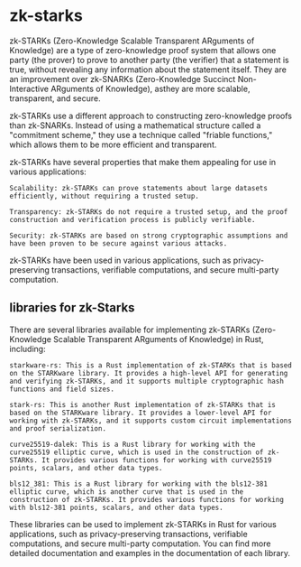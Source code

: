 # zk-starks

zk-STARKs (Zero-Knowledge Scalable Transparent ARguments of Knowledge) are a type of zero-knowledge proof system that allows one party (the prover) to prove to another party (the verifier) that a statement is true, without revealing any information about the statement itself. They are an improvement over zk-SNARKs (Zero-Knowledge Succinct Non-Interactive ARguments of Knowledge), asthey are more scalable, transparent, and secure.

zk-STARKs use a different approach to constructing zero-knowledge proofs than zk-SNARKs. Instead of using a mathematical structure called a "commitment scheme," they use a technique called "friable functions," which allows them to be more efficient and transparent.

zk-STARKs have several properties that make them appealing for use in various applications:

    Scalability: zk-STARKs can prove statements about large datasets efficiently, without requiring a trusted setup.

    Transparency: zk-STARKs do not require a trusted setup, and the proof construction and verification process is publicly verifiable.

    Security: zk-STARKs are based on strong cryptographic assumptions and have been proven to be secure against various attacks.

zk-STARKs have been used in various applications, such as privacy-preserving transactions, verifiable computations, and secure multi-party computation.

## libraries for zk-Starks

There are several libraries available for implementing zk-STARKs (Zero-Knowledge Scalable Transparent ARguments of Knowledge) in Rust, including:

    starkware-rs: This is a Rust implementation of zk-STARKs that is based on the STARKware library. It provides a high-level API for generating and verifying zk-STARKs, and it supports multiple cryptographic hash functions and field sizes.

    stark-rs: This is another Rust implementation of zk-STARKs that is based on the STARKware library. It provides a lower-level API for working with zk-STARKs, and it supports custom circuit implementations and proof serialization.

    curve25519-dalek: This is a Rust library for working with the curve25519 elliptic curve, which is used in the construction of zk-STARKs. It provides various functions for working with curve25519 points, scalars, and other data types.

    bls12_381: This is a Rust library for working with the bls12-381 elliptic curve, which is another curve that is used in the construction of zk-STARKs. It provides various functions for working with bls12-381 points, scalars, and other data types.

These libraries can be used to implement zk-STARKs in Rust for various applications, such as privacy-preserving transactions, verifiable computations, and secure multi-party computation. You can find more detailed documentation and examples in the documentation of each library.
